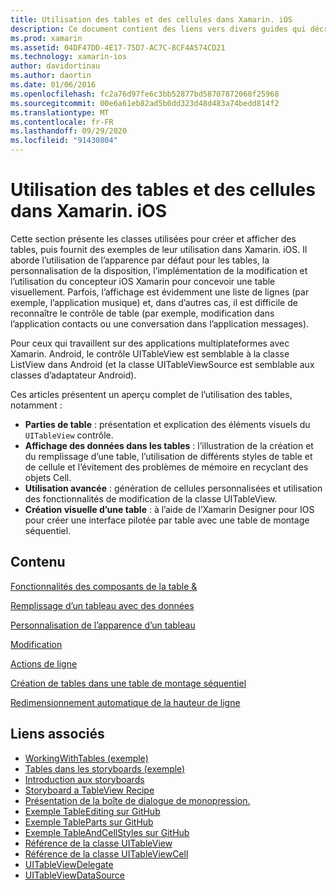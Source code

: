 ```yaml
---
title: Utilisation des tables et des cellules dans Xamarin. iOS
description: Ce document contient des liens vers divers guides qui décrivent comment afficher des données avec le contrôle UITableView dans une application Xamarin. iOS.
ms.prod: xamarin
ms.assetid: 04DF47DD-4E17-75D7-AC7C-8CF4A574CD21
ms.technology: xamarin-ios
author: davidortinau
ms.author: daortin
ms.date: 01/06/2016
ms.openlocfilehash: fc2a76d97fe6c3bb52877bd58707872068f25968
ms.sourcegitcommit: 00e6a61eb82ad5b0dd323d48d483a74bedd814f2
ms.translationtype: MT
ms.contentlocale: fr-FR
ms.lasthandoff: 09/29/2020
ms.locfileid: "91430804"
---
```

# <a name="working-with-tables-and-cells-in-xamarinios"></a>Utilisation des tables et des cellules dans Xamarin. iOS

Cette section présente les classes utilisées pour créer et afficher des tables, puis fournit des exemples de leur utilisation dans Xamarin. iOS. Il aborde l’utilisation de l’apparence par défaut pour les tables, la personnalisation de la disposition, l’implémentation de la modification et l’utilisation du concepteur iOS Xamarin pour concevoir une table visuellement. Parfois, l’affichage est évidemment une liste de lignes (par exemple, l’application musique) et, dans d’autres cas, il est difficile de reconnaître le contrôle de table (par exemple, modification dans l’application contacts ou une conversation dans l’application messages).

Pour ceux qui travaillent sur des applications multiplateformes avec Xamarin. Android, le contrôle UITableView est semblable à la classe ListView dans Android (et la classe UITableViewSource est semblable aux classes d’adaptateur Android).

Ces articles présentent un aperçu complet de l’utilisation des tables, notamment :

- **Parties de table** : présentation et explication des éléments visuels du  `UITableView` contrôle. 
- **Affichage des données dans les tables** : l’illustration de la création et du remplissage d’une table, l’utilisation de différents styles de table et de cellule et l’évitement des problèmes de mémoire en recyclant des objets Cell. 
- **Utilisation avancée** : génération de cellules personnalisées et utilisation des fonctionnalités de modification de la classe UITableView. 
- **Création visuelle d’une table** : à l’aide de l’Xamarin Designer pour IOS pour créer une interface pilotée par table avec une table de montage séquentiel. 

## <a name="contents"></a>Contenu

 [Fonctionnalités des composants de la table &amp;](~/ios/user-interface/controls/tables/table-parts-and-functionality.md)

 [Remplissage d’un tableau avec des données](~/ios/user-interface/controls/tables/populating-a-table-with-data.md)

 [Personnalisation de l’apparence d’un tableau](~/ios/user-interface/controls/tables/customizing-table-appearance.md)

 [Modification](~/ios/user-interface/controls/tables/editing.md)

 [Actions de ligne](~/ios/user-interface/controls/tables/row-action.md)

 [Création de tables dans une table de montage séquentiel](~/ios/user-interface/controls/tables/creating-tables-in-a-storyboard.md)

 [Redimensionnement automatique de la hauteur de ligne](~/ios/user-interface/controls/tables/autosizing-row-height.md)

## <a name="related-links"></a>Liens associés

- [WorkingWithTables (exemple)](/samples/xamarin/ios-samples/workingwithtables)
- [Tables dans les storyboards (exemple)](/samples/xamarin/ios-samples/storyboardtable)
- [Introduction aux storyboards](~/ios/user-interface/storyboards/index.md)
- [Storyboard a TableView Recipe](https://github.com/xamarin/recipes/tree/master/Recipes/ios/general/storyboard/storyboard_a_tableview)
- [Présentation de la boîte de dialogue de monopression.](~/ios/user-interface/monotouch.dialog/index.md)
- [Exemple TableEditing sur GitHub](https://github.com/xamarin/monotouch-samples/tree/master/TableEditing)
- [Exemple TableParts sur GitHub](https://github.com/xamarin/monotouch-samples/tree/master/TableParts)
- [Exemple TableAndCellStyles sur GitHub](https://github.com/xamarin/mobile-samples/tree/master/TablesLists)
- [Référence de la classe UITableView](https://developer.apple.com/library/ios/documentation/UIKit/Reference/UITableView_Class/)
- [Référence de la classe UITableViewCell](https://developer.apple.com/library/ios/documentation/UIKit/Reference/UITableViewCell_Class/)
- [UITableViewDelegate](https://developer.apple.com/library/ios/documentation/UIKit/Reference/UITableViewDelegate_Protocol/)
- [UITableViewDataSource](https://developer.apple.com/library/ios/documentation/UIKit/Reference/UITableViewDataSource_Protocol/)